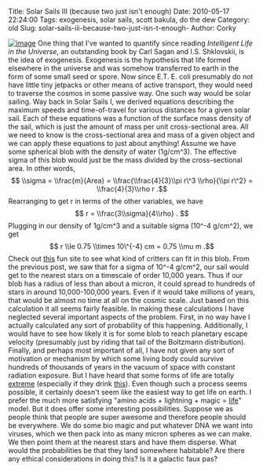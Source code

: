 Title: Solar Sails III (because two just isn't enough)
Date: 2010-05-17 22:24:00
Tags: exogenesis, solar sails, scott bakula, do the dew
Category: old
Slug: solar-sails-iii-because-two-just-isn-t-enough-
Author: Corky


[![image](http://4.bp.blogspot.com/_fa6AZDCsHnY/S_IKFerS7nI/AAAAAAAAACo/DPNAyMeuMaQ/s320/leezle+pon+justice.jpg)](http://4.bp.blogspot.com/_fa6AZDCsHnY/S_IKFerS7nI/AAAAAAAAACo/DPNAyMeuMaQ/s1600/leezle+pon+justice.jpg)
One thing that I've wanted to quantify since reading *Intelligent Life
in the Universe*, an outstanding book by Carl Sagan and I.S. Shklovskii,
is the idea of exogenesis. Exogenesis is the hypothesis that life formed
elsewhere in the universe and was somehow transferred to earth in the
form of some small seed or spore. Now since E.T. E. coli presumably do
not have little tiny jetpacks or other means of active transport, they
would need to traverse the cosmos in some passive way. One such way
would be solar sailing.
Way back in Solar Sails I, we derived equations describing the maximum
speeds and time-of-travel for various distances for a given solar sail.
Each of these equations was a function of the surface mass density of
the sail, which is just the amount of mass per unit cross-sectional
area. All we need to know is the cross-sectional area and mass of a
given object and we can apply these equations to just about anything!
Assume we have some spherical blob with the density of water (1g/cm\^3).
The effective sigma of this blob would just be the mass divided by the
cross-sectional area. In other words,
$$ \\sigma = \\frac{m}{Area} = \\frac{\\frac{4}{3}\\pi r\^3 \\rho}{\\pi
r\^2} = \\frac{4}{3}\\rho r .$$
Rearranging to get r in terms of the other variables, we have
$$ r = \\frac{3\\sigma}{4\\rho} . $$
Plugging in our density of 1g/cm\^3 and a suitable sigma (10\^-4
g/cm\^2), we get
$$ r \\le 0.75 \\times 10\^{-4} cm = 0.75 \\mu m .$$
Check out
[this](http://learn.genetics.utah.edu/content/begin/cells/scale/) fun
site to see what kind of critters can fit in this blob.
From the previous post, we saw that for a sigma of 10\^-4 g/cm\^2, our
sail would get to the nearest stars on a timescale of order 10,000
years. Thus if our blob has a radius of less than about a micron, it
could spread to hundreds of stars in around 10,000-100,000 years. Even
if it would take millions of years, that would be almost no time at all
on the cosmic scale. Just based on this calculation it all seems fairly
feasible.
In making these calculations I have neglected several important aspects
of the problem. First, in no way have I actually calculated any sort of
probability of this happening. Additionally, I would have to see how
likely it is for some blob to reach planetary escape velocity
(presumably just by riding that tail of the Boltzmann distribution).
Finally, and perhaps most important of all, I have not given any sort of
motivation or mechanism by which some living body could survive hundreds
of thousands of years in the vacuum of space with constant radiation
exposure. But I have heard that some forms of life are totally
[extreme](http://en.wikipedia.org/wiki/Extremophile) (especially if they
drink [this](http://en.wikipedia.org/wiki/Mountain_Dew)).
Even though such a process seems possible, it certainly doesn't seem
like the easiest way to get life on earth. I prefer the much more
satisfying "amino acids + lightning + magic =
[life](http://en.wikipedia.org/wiki/Abiogenesis)" model. But it does
offer some interesting possibilities. Suppose we as people think that
people are super awesome and therefore people should be everywhere. We
do some bio magic and put whatever DNA we want into viruses, which we
then pack into as many micron spheres as we can make. We then point them
at the nearest stars and have them disperse.
What would the probabilities be that they land somewhere habitable? Are
there any ethical considerations in doing this? Is it a galactic faux
pas?
